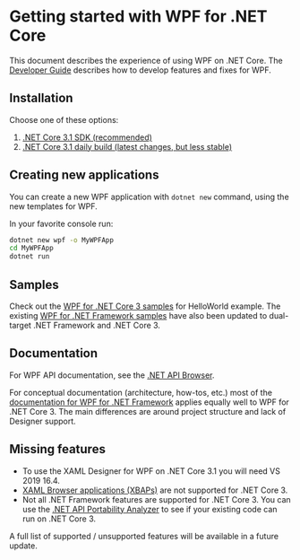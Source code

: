 # Getting started with WPF for .NET Core

This document describes the experience of using WPF on .NET Core. The [Developer Guide](developer-guide.md) describes how to develop features and fixes for WPF.

## Installation

Choose one of these options:

1. [.NET Core 3.1 SDK (recommended)](https://www.microsoft.com/net/download)
2. [.NET Core 3.1 daily build (latest changes, but less stable)](https://github.com/dotnet/core/blob/master/daily-builds.md)

## Creating new applications

You can create a new WPF application with `dotnet new` command, using the new templates for WPF.

In your favorite console run:

```cmd
dotnet new wpf -o MyWPFApp
cd MyWPFApp
dotnet run
```

## Samples

Check out the [WPF for .NET Core 3 samples](https://github.com/dotnet/samples/tree/master/wpf) for HelloWorld example. The existing [WPF for .NET Framework samples](https://github.com/Microsoft/WPF-Samples) have also been updated to dual-target .NET Framework and .NET Core 3.


## Documentation

For WPF API documentation, see the [.NET API Browser](https://docs.microsoft.com/en-us/dotnet/api/?view=netcore-3.0).

For conceptual documentation (architecture, how-tos, etc.) most of the [documentation for WPF for .NET Framework](https://docs.microsoft.com/en-us/visualstudio/designers/getting-started-with-wpf?view=vs-2017) applies equally well to WPF for .NET Core 3. The main differences are around project structure and lack of Designer support.

## Missing features

* To use the XAML Designer for WPF on .NET Core 3.1 you will need VS 2019 16.4.
* [XAML Browser applications (XBAPs)](https://docs.microsoft.com/en-us/dotnet/framework/wpf/app-development/wpf-xaml-browser-applications-overview) are not supported for .NET Core 3. 
* Not all .NET Framework features are supported for .NET Core 3. You can use the [.NET API Portability Analyzer](https://github.com/microsoft/dotnet-apiport) to see if your existing code can run on .NET Core 3.

A full list of supported / unsupported features will be available in a future update. 
